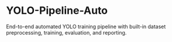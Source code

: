 # YOLO-Pipeline-Auto
End-to-end automated YOLO training pipeline with built-in dataset preprocessing, training, evaluation, and reporting.

